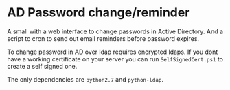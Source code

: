 AD Password change/reminder
===========================

A small with a web interface to change passwords in Active Directory.
And a script to cron to send out email reminders before password expires.

To change password in AD over ldap requires encrypted ldaps.
If you dont have a working certificate on your server you can run `SelfSignedCert.ps1` to create a self signed one.

The only dependencies are `python2.7` and `python-ldap`.
